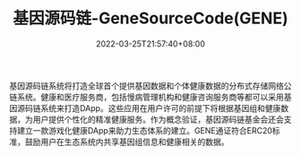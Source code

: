 ﻿---
weight: 
title: "基因源码链-GeneSourceCode(GENE)"
description: "基因源码链系统将打造全球首个提供基因数据和个体健康数据的分布式存储网络公链系统"
date: 2022-03-25T21:57:40+08:00
lastmod: 2022-03-25T16:45:40+08:00
draft: false
authors: ["Metabd"]
featuredImage: "jiyinyuanmalian-genesourcecodegene.webp"
link: ""
tags: ["数字代币","基因源码链-GeneSourceCode(GENE)"]
categories: ["navigation"]
navigation: ["数字代币"]
lightgallery: true
toc: true
pinned: false
recommend: false
recommend1: false
---
基因源码链系统将打造全球首个提供基因数据和个体健康数据的分布式存储网络公链系统。健康和医疗服务商，包括慢病管理机构和健康咨询服务商等都可以采用基因源码链系统来打造DApp。这些应用在用户许可的前提下将根据基因组和健康数据，为用户提供个性化的精准健康服务。作为概念验证，基因源码链基金会还会支持建立一款游戏化健康DApp来助力生态体系的建立。GENE通证符合ERC20标准，鼓励用户在生态系统内共享基因组信息和健康相关的数据。
